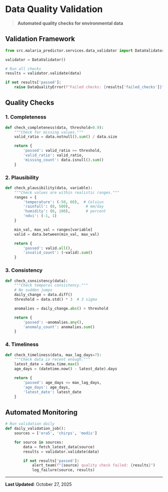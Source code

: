 # Data Quality Validation

> **Automated quality checks for environmental data**

## Validation Framework

```python
from src.malaria_predictor.services.data_validator import DataValidator

validator = DataValidator()

# Run all checks
results = validator.validate(data)

if not results['passed']:
    raise DataQualityError(f"Failed checks: {results['failed_checks']}")
```

## Quality Checks

### 1. Completeness

```python
def check_completeness(data, threshold=0.9):
    """Check for missing values."""
    valid_ratio = data.notnull().sum() / data.size

    return {
        'passed': valid_ratio >= threshold,
        'valid_ratio': valid_ratio,
        'missing_count': data.isnull().sum()
    }
```

### 2. Plausibility

```python
def check_plausibility(data, variable):
    """Check values are within realistic ranges."""
    ranges = {
        'temperature': (-50, 60),  # Celsius
        'rainfall': (0, 500),       # mm/day
        'humidity': (0, 100),       # percent
        'ndvi': (-1, 1)
    }

    min_val, max_val = ranges[variable]
    valid = data.between(min_val, max_val)

    return {
        'passed': valid.all(),
        'invalid_count': (~valid).sum()
    }
```

### 3. Consistency

```python
def check_consistency(data):
    """Check temporal consistency."""
    # No sudden jumps
    daily_change = data.diff()
    threshold = data.std() * 3  # 3 sigma

    anomalies = daily_change.abs() > threshold

    return {
        'passed': ~anomalies.any(),
        'anomaly_count': anomalies.sum()
    }
```

### 4. Timeliness

```python
def check_timeliness(data, max_lag_days=7):
    """Check data is recent enough."""
    latest_date = data.time.max()
    age_days = (datetime.now() - latest_date).days

    return {
        'passed': age_days <= max_lag_days,
        'age_days': age_days,
        'latest_date': latest_date
    }
```

## Automated Monitoring

```python
# Run validation daily
def daily_validation_job():
    sources = ['era5', 'chirps', 'modis']

    for source in sources:
        data = fetch_latest_data(source)
        results = validator.validate(data)

        if not results['passed']:
            alert_team(f"{source} quality check failed: {results}")
            log_failure(source, results)
```

---

**Last Updated**: October 27, 2025
